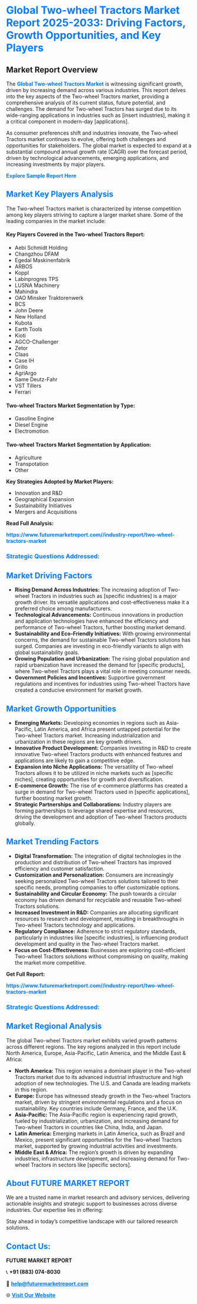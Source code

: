 <h1 style="color: #007BFF;">Global Two-wheel Tractors Market Report 2025-2033: Driving Factors, Growth Opportunities, and Key Players</h1>

<section id="overview">
<h2>Market Report Overview</h2>
<p>The <a href="https://www.futuremarketreport.com//industry-report/two-wheel-tractors-market" style="color: #007BFF; text-decoration: none;"><strong>Global Two-wheel Tractors Market</strong></a> is witnessing significant growth, driven by increasing demand across various industries. This report delves into the key aspects of the Two-wheel Tractors market, providing a comprehensive analysis of its current status, future potential, and challenges. The demand for Two-wheel Tractors has surged due to its wide-ranging applications in industries such as [insert industries], making it a critical component in modern-day [applications].</p>
<p>As consumer preferences shift and industries innovate, the Two-wheel Tractors market continues to evolve, offering both challenges and opportunities for stakeholders. The global market is expected to expand at a substantial compound annual growth rate (CAGR) over the forecast period, driven by technological advancements, emerging applications, and increasing investments by major players.</p>
</section>

<section id="overview">
<p><a href="https://www.futuremarketreport.com//request-sample/reportId=52100" style="color: #007BFF; text-decoration: none;"><strong>Explore Sample Report Here</strong></a></p>
</section>

<section id="key-players">
<h2 style="color: #007BFF;">Market Key Players Analysis</h2>
<p>The Two-wheel Tractors market is characterized by intense competition among key players striving to capture a larger market share. Some of the leading companies in the market include:</p>
<h4>Key Players Covered in the Two-wheel Tractors Report:</h4>
<ul><li>Aebi Schmidt Holding</li><li>Changzhou DFAM</li><li>Egedal Maskinenfabrik</li><li>ARBOS</li><li>Koppl</li><li>Labinprogres TPS</li><li>LUSNA Machinery</li><li>Mahindra</li><li>OAO Minsker Traktorenwerk</li><li>BCS</li><li>John Deere</li><li>New Holland</li><li>Kubota</li><li>Earth Tools</li><li>Kioti</li><li>AGCO-Challenger</li><li>Zetor</li><li>Claas</li><li>Case IH</li><li>Grillo</li><li>AgriArgo</li><li>Same Deutz-Fahr</li><li>VST Tillers</li><li>Ferrari</li></ul>
<h4>Two-wheel Tractors Market Segmentation by Type:</h4>
<ul><li>Gasoline Engine</li><li>Diesel Engine</li><li>Electromotion</li></ul>

<h4>Two-wheel Tractors Market Segmentation by Application:</h4>
<ul><li>Agriculture</li><li>Transpotation</li><li>Other</li></ul>
<p><strong>Key Strategies Adopted by Market Players:</strong></p>
<ul>
<li>Innovation and R&D</li>
<li>Geographical Expansion</li>
<li>Sustainability Initiatives</li>
<li>Mergers and Acquisitions</li>
</ul>
</section>

<section>
<p><strong>Read Full Analysis: </strong></p><a href="https://www.futuremarketreport.com//industry-report/two-wheel-tractors-market" style="color: #007BFF; text-decoration: none;"><strong>https://www.futuremarketreport.com//industry-report/two-wheel-tractors-market</strong></a>
<h3 style="color: #007BFF;">Strategic Questions Addressed:</h3>
</section>

<section id="driving-factors">
<h2 style="color: #007BFF;">Market Driving Factors</h2>
<ul>
<li><strong>Rising Demand Across Industries:</strong> The increasing adoption of Two-wheel Tractors in industries such as [specific industries] is a major growth driver. Its versatile applications and cost-effectiveness make it a preferred choice among manufacturers.</li>
<li><strong>Technological Advancements:</strong> Continuous innovations in production and application technologies have enhanced the efficiency and performance of Two-wheel Tractors, further boosting market demand.</li>
<li><strong>Sustainability and Eco-Friendly Initiatives:</strong> With growing environmental concerns, the demand for sustainable Two-wheel Tractors solutions has surged. Companies are investing in eco-friendly variants to align with global sustainability goals.</li>
<li><strong>Growing Population and Urbanization:</strong> The rising global population and rapid urbanization have increased the demand for [specific products], where Two-wheel Tractors plays a vital role in meeting consumer needs.</li>
<li><strong>Government Policies and Incentives:</strong> Supportive government regulations and incentives for industries using Two-wheel Tractors have created a conducive environment for market growth.</li>
</ul>
</section>

<section id="growth-opportunities">
<h2 style="color: #007BFF;">Market Growth Opportunities</h2>
<ul>
<li><strong>Emerging Markets:</strong> Developing economies in regions such as Asia-Pacific, Latin America, and Africa present untapped potential for the Two-wheel Tractors market. Increasing industrialization and urbanization in these regions are key growth drivers.</li>
<li><strong>Innovative Product Development:</strong> Companies investing in R&D to create innovative Two-wheel Tractors products with enhanced features and applications are likely to gain a competitive edge.</li>
<li><strong>Expansion into Niche Applications:</strong> The versatility of Two-wheel Tractors allows it to be utilized in niche markets such as [specific niches], creating opportunities for growth and diversification.</li>
<li><strong>E-commerce Growth:</strong> The rise of e-commerce platforms has created a surge in demand for Two-wheel Tractors used in [specific applications], further boosting market growth.</li>
<li><strong>Strategic Partnerships and Collaborations:</strong> Industry players are forming partnerships to leverage shared expertise and resources, driving the development and adoption of Two-wheel Tractors products globally.</li>
</ul>
</section>

<section id="trending-factors">
<h2 style="color: #007BFF;">Market Trending Factors</h2>
<ul>
<li><strong>Digital Transformation:</strong> The integration of digital technologies in the production and distribution of Two-wheel Tractors has improved efficiency and customer satisfaction.</li>
<li><strong>Customization and Personalization:</strong> Consumers are increasingly seeking personalized Two-wheel Tractors solutions tailored to their specific needs, prompting companies to offer customizable options.</li>
<li><strong>Sustainability and Circular Economy:</strong> The push towards a circular economy has driven demand for recyclable and reusable Two-wheel Tractors solutions.</li>
<li><strong>Increased Investment in R&D:</strong> Companies are allocating significant resources to research and development, resulting in breakthroughs in Two-wheel Tractors technology and applications.</li>
<li><strong>Regulatory Compliance:</strong> Adherence to strict regulatory standards, particularly in industries like [specific industries], is influencing product development and quality in the Two-wheel Tractors market.</li>
<li><strong>Focus on Cost-Effectiveness:</strong> Businesses are exploring cost-efficient Two-wheel Tractors solutions without compromising on quality, making the market more competitive.</li>
</ul>
</section>

<section>
<p><strong>Get Full Report: </strong></p><a href="https://www.futuremarketreport.com//industry-report/two-wheel-tractors-market" style="color: #007BFF; text-decoration: none;"><strong>https://www.futuremarketreport.com//industry-report/two-wheel-tractors-market</strong></a>
<h3 style="color: #007BFF;">Strategic Questions Addressed:</h3>
</section>


<section id="regional-analysis">
<h2 style="color: #007BFF;">Market Regional Analysis</h2>
<p>The global Two-wheel Tractors market exhibits varied growth patterns across different regions. The key regions analyzed in this report include North America, Europe, Asia-Pacific, Latin America, and the Middle East & Africa:</p>
<ul>
<li><strong>North America:</strong> This region remains a dominant player in the Two-wheel Tractors market due to its advanced industrial infrastructure and high adoption of new technologies. The U.S. and Canada are leading markets in this region.</li>
<li><strong>Europe:</strong> Europe has witnessed steady growth in the Two-wheel Tractors market, driven by stringent environmental regulations and a focus on sustainability. Key countries include Germany, France, and the U.K.</li>
<li><strong>Asia-Pacific:</strong> The Asia-Pacific region is experiencing rapid growth, fueled by industrialization, urbanization, and increasing demand for Two-wheel Tractors in countries like China, India, and Japan.</li>
<li><strong>Latin America:</strong> Emerging markets in Latin America, such as Brazil and Mexico, present significant opportunities for the Two-wheel Tractors market, supported by growing industrial activities and investments.</li>
<li><strong>Middle East & Africa:</strong> The region’s growth is driven by expanding industries, infrastructure development, and increasing demand for Two-wheel Tractors in sectors like [specific sectors].</li>
</ul>
</section>

<footer>
<h2 style="color: #007BFF;">About FUTURE MARKET REPORT</h2>
<p>We are a trusted name in market research and advisory services, delivering actionable insights and strategic support to businesses across diverse industries. Our expertise lies in offering:</p>

<p>Stay ahead in today’s competitive landscape with our tailored research solutions.</p>

<h2 style="color: #007BFF;">Contact Us:</h2>
<p><strong>FUTURE MARKET REPORT</strong></p>
<p>📞 <strong>+91 (883) 074-8030</strong></p>
<p>📧 <strong><a href="mailto:help@futuremarketreport.com" style="color: #007BFF;">help@futuremarketreport.com</a></strong></p>
<p>🌐 <strong><a href="https://www.futuremarketreport.com/" style="color: #007BFF;">Visit Our Website</a></strong></p>
</footer>
